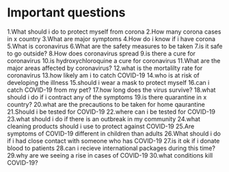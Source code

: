 # Important questions

1.What should i do to protect myself from corona
2.How many corona cases in x country
3.What are major symptoms
4.How do i know if i have corona
5.What is coronavirus
6.What are the safety measures to be taken
7.is it safe to go outside?
8.How does coronavirus spread
9.is there a cure for coronavirus
10.is hydroxychloroquine a cure for coronavirus
11.What are the major areas affected by coronavirus?
12.what is the mortalilty rate for coronavirus
13.how likely am i to catch COVID-19
14.who is at risk of developing the illness
15.should i wear a mask to protect myself
16.can i catch COVID-19 from my pet?
17.how long does the virus survive?
18.what should i do if i contract any of the symptoms
19.is there quarantine in x country?
20.what are the precautions to be taken for home qaurantine
21.Should i be tested for COVID-19
22.where can i be tested for COVID-19
23.what should i do if there is an outbreak in my community
24.what cleaning products should i use to protect against COVID-19
25.Are symptoms of COVID-19 different in children than adults
26.What should i do if i had close contact with someone who has COVID-19
27.is it ok if i donate blood to patients
28.can i recieve international packages during this time?
29.why are we seeing a rise in cases of COVID-19
30.what conditions kill COVID-19?


